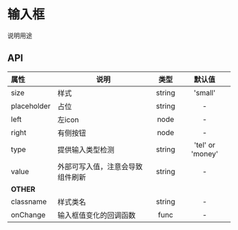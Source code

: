 # 输入框

说明用途

## API

| 属性        | 说明                                |   类型   |   默认值   |
| :-------- | --------------------------------- | :----: | :-----: |
| size            | 样式                | string | 'small' |
| placeholder     | 占位                | string | - |
| left            | 左icon              | node   | - |
| right           | 有侧按钮             | node   | - |
| type            | 提供输入类型检测      | string | 'tel' or 'money' |
| value           | 外部可写入值，注意会导致组件刷新             | string   | - |
| **OTHER**       |                                      |        |         |
| classname       | 样式类名                              | string |    -    |
| onChange        | 输入框值变化的回调函数                  |  func  |    -    |
